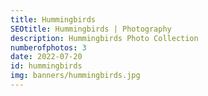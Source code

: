 ```yaml
---
title: Hummingbirds
SEOtitle: Hummingbirds | Photography
description: Hummingbirds Photo Collection
numberofphotos: 3
date: 2022-07-20
id: hummingbirds
img: banners/hummingbirds.jpg
---
```

